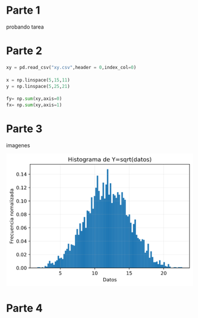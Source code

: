 # Parte 1

probando tarea

# Parte 2 

``` python
xy = pd.read_csv("xy.csv",header = 0,index_col=0)

x = np.linspace(5,15,11)
y = np.linspace(5,25,21)

fy= np.sum(xy,axis=0)
fx= np.sum(xy,axis=1)

```




# Parte 3

imagenes 

![image de morodr](mordor.png)



# Parte 4